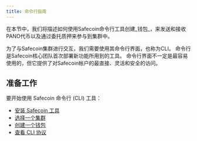 ```yaml
---
title: 命令行指南
---
```


在本节中，我们将描述如何使用Safecoin命令行工具创建_钱包_，来发送和接收PANO代币以及通过委托质押来参与到集群中。

为了与Safecoin集群进行交互，我们需要使用其命令行界面，也称为CLI。 命令行是Safecoin核心团队首次部署新功能所用到的工具。 命令行界面不一定是最容易使用的，但它提供了对Safecoin帐户的最直接、灵活和安全的访问。

## 准备工作

要开始使用 Safecoin 命令行 (CLI) 工具：

- [安装 Safecoin 工具](cli/install-solana-cli-tools.md)
- [选择一个集群](cli/choose-a-cluster.md)
- [创建一个钱包](wallet-guide/cli.md)
- [查看 CLI 协议](cli/conventions.md)
